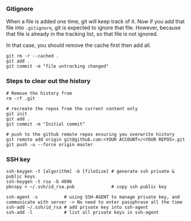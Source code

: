 ### Gitignore
 
When a file is added one time, git will keep track of it. 
Now if you add that file into `.gitignore`, git is expected to ignore that file.
However, because that file is already in the tracking list, so that file is not ignored.

In that case, you should remove the cache first then add all. 

```
git rm -r --cached .
git add .
git commit -m "file untracking changed"
```

### Steps to clear out the history

```
# Remove the history from 
rm -rf .git      

# recreate the repos from the current content only
git init
git add .
git commit -m "Initial commit"

# push to the github remote repos ensuring you overwrite history
git remote add origin git@github.com:<YOUR ACCOUNT>/<YOUR REPOS>.git
git push -u --force origin master
```

### SSH key

```
ssh-keygen -t [algorithm] -b [fileSize] # generate ssh private & public keys
ssh-keygen -t rsa -b 4096
pbcopy < ~/.ssh/id_rsa.pub              # copy ssh public key

ssh-agent -s          # using SSH-AGENT to manage private key, and communicate with server -> No need to enter passphrase all the time
ssh-add ~/.ssh/id_rsa # add private key into ssh-agent
ssh-add -l            # list all private keys in ssh-agent
```

